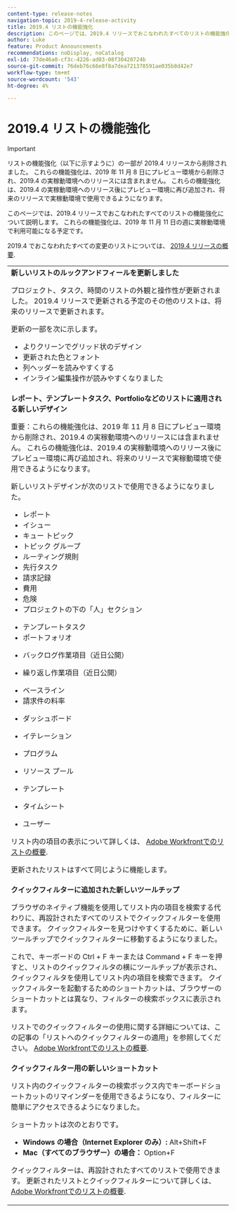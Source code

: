 ```yaml
---
content-type: release-notes
navigation-topic: 2019-4-release-activity
title: 2019.4 リストの機能強化
description: このページでは、2019.4 リリースでおこなわれたすべてのリストの機能強化について説明します。 これらの機能強化は、2019 年 11 月 11 日の週に実稼動環境で利用可能になる予定です。
author: Luke
feature: Product Announcements
recommendations: noDisplay, noCatalog
exl-id: 77de46a0-cf3c-4226-ad03-08f30420724b
source-git-commit: 76deb76c66e8f8a7dea721378591ae035b8d42e7
workflow-type: tm+mt
source-wordcount: '543'
ht-degree: 4%

---
```


# 2019.4 リストの機能強化

>[!IMPORTANT]
>
>リストの機能強化（以下に示すように）の一部が 2019.4 リリースから削除されました。 これらの機能強化は、2019 年 11 月 8 日にプレビュー環境から削除され、2019.4 の実稼動環境へのリリースには含まれません。 これらの機能強化は、2019.4 の実稼動環境へのリリース後にプレビュー環境に再び追加され、将来のリリースで実稼動環境で使用できるようになります。

このページでは、2019.4 リリースでおこなわれたすべてのリストの機能強化について説明します。 これらの機能強化は、2019 年 11 月 11 日の週に実稼動環境で利用可能になる予定です。

2019.4 でおこなわれたすべての変更のリストについては、 [2019.4 リリースの概要](../../../../product-announcements/product-releases/quarterly-release-archive/2019.4-release-activity/2019.4-release-activity-overview.md).

<table style="table-layout:auto"> 
 <col> 
 <tbody> 
  <tr> 
   <td><strong>新しいリストのルックアンドフィールを更新しました</strong> <p>プロジェクト、タスク、時間のリストの外観と操作性が更新されました。 2019.4 リリースで更新される予定のその他のリストは、将来のリリースで更新されます。</p> <p>更新の一部を次に示します。</p> 
    <ul> 
     <li>よりクリーンでグリッド状のデザイン</li> 
     <li>更新された色とフォント</li> 
     <li>列ヘッダーを読みやすくする</li> 
     <li>インライン編集操作が読みやすくなりました</li> 
    </ul> </td> 
  </tr> 
  <tr> 
   <td><strong>レポート、テンプレートタスク、Portfolioなどのリストに適用される新しいデザイン</strong> <p>重要：これらの機能強化は、2019 年 11 月 8 日にプレビュー環境から削除され、2019.4 の実稼動環境へのリリースには含まれません。 これらの機能強化は、2019.4 の実稼動環境へのリリース後にプレビュー環境に再び追加され、将来のリリースで実稼動環境で使用できるようになります。</p> <p>新しいリストデザインが次のリストで使用できるようになりました。</p> 
    <ul> 
     <li>レポート </li> 
     <li>イシュー</li> 
     <li>キュー トピック </li> 
     <li>トピック グループ </li> 
     <li>ルーティング規則 </li> 
     <li>先行タスク </li> 
     <li>請求記録 </li> 
     <li>費用 </li> 
     <li>危険 </li> 
     <li>プロジェクトの下の「人」セクション </li> 
    </ul> 
    <ul> 
     <li>テンプレートタスク </li> 
     <li>ポートフォリオ </li> 
     <li> <p>バックログ作業項目（近日公開）</p> </li> 
     <li> <p>繰り返し作業項目（近日公開） </p> </li> 
     <li>ベースライン </li> 
     <li>請求件の料率 </li> 
     <li> <p>ダッシュボード </p> </li> 
     <li> <p>イテレーション </p> </li> 
     <li> <p>プログラム </p> </li> 
     <li> <p>リソース プール </p> </li> 
     <li> <p>テンプレート </p> </li> 
     <li> <p>タイムシート </p> </li> 
     <li> <p>ユーザー </p> </li> 
    </ul> <p>リスト内の項目の表示について詳しくは、 <a href="../../../../workfront-basics/navigate-workfront/use-lists/view-items-in-a-list.md" class="MCXref xref" xrefformat="{para}">Adobe Workfrontでのリストの概要</a>.</p> <p>更新されたリストはすべて同じように機能します。 </p> </td> 
  </tr> 
  <tr> 
   <td> 
    <div> 
     <strong>クイックフィルターに追加された新しいツールチップ</strong> 
     <p> ブラウザのネイティブ機能を使用してリスト内の項目を検索する代わりに、再設計されたすべてのリストでクイックフィルターを使用できます。 クイックフィルターを見つけやすくするために、新しいツールチップでクイックフィルターに移動するようになりました。</p> 
     <p>これで、キーボードの Ctrl + F キーまたは Command + F キーを押すと、リストのクイックフィルタの横にツールチップが表示され、クイックフィルタを使用してリスト内の項目を検索できます。 クイックフィルターを起動するためのショートカットは、ブラウザーのショートカットとは異なり、フィルターの検索ボックスに表示されます。</p> 
     <p>リストでのクイックフィルターの使用に関する詳細については、この記事の「リストへのクイックフィルターの適用」を参照してください。 <a href="../../../../workfront-basics/navigate-workfront/use-lists/view-items-in-a-list.md" class="MCXref xref" xrefformat="{para}">Adobe Workfrontでのリストの概要</a>.</p> 
    </div> </td> 
  </tr> 
  <tr> 
   <td> 
    <div> 
     <strong>クイックフィルター用の新しいショートカット</strong> 
     <p>リスト内のクイックフィルターの検索ボックス内でキーボードショートカットのリマインダーを使用できるようになり、フィルターに簡単にアクセスできるようになりました。 </p> 
     <p>ショートカットは次のとおりです。</p> 
     <ul> 
      <li><strong>Windows の場合（Internet Explorer のみ）:</strong> Alt+Shift+F</li> 
      <li><strong>Mac（すべてのブラウザー）の場合：</strong> Option+F</li> 
     </ul> 
     <p>クイックフィルターは、再設計されたすべてのリストで使用できます。 更新されたリストとクイックフィルターについて詳しくは、 <a href="../../../../workfront-basics/navigate-workfront/use-lists/view-items-in-a-list.md" class="MCXref xref" xrefformat="{para}">Adobe Workfrontでのリストの概要</a>.</p>
    </div> </td> 
  </tr> 
 </tbody> 
</table>
